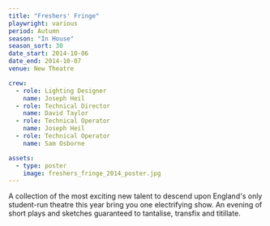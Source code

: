```yaml
---
title: "Freshers' Fringe"
playwright: various
period: Autumn
season: "In House"
season_sort: 30
date_start: 2014-10-06
date_end: 2014-10-07
venue: New Theatre

crew:
  - role: Lighting Designer
    name: Joseph Heil
  - role: Technical Director
    name: David Taylor
  - role: Technical Operator
    name: Joseph Heil
  - role: Technical Operator
    name: Sam Osborne

assets:
  - type: poster
    image: freshers_fringe_2014_poster.jpg
---
```


A collection of the most exciting new talent to descend upon England's only student-run theatre this year bring you one electrifying show. An evening of short plays and sketches guaranteed to tantalise, transfix and titillate.
